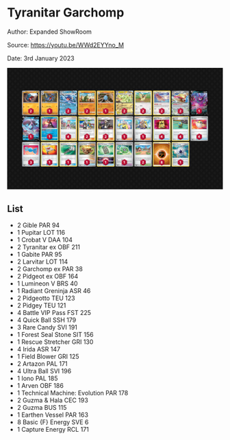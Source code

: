 # Tyranitar Garchomp

Author: Expanded ShowRoom

Source: <https://youtu.be/WWd2EYYno_M>

Date: 3rd January 2023

![decklist](../../images/PAR/Tyranitar%20Garchomp/1-%20Tyranitar%20Garchomp.png)

## List

* 2 Gible PAR 94
* 1 Pupitar LOT 116
* 1 Crobat V DAA 104
* 2 Tyranitar ex OBF 211
* 1 Gabite PAR 95
* 2 Larvitar LOT 114
* 2 Garchomp ex PAR 38
* 2 Pidgeot ex OBF 164
* 1 Lumineon V BRS 40
* 1 Radiant Greninja ASR 46
* 2 Pidgeotto TEU 123
* 2 Pidgey TEU 121
* 4 Battle VIP Pass FST 225
* 4 Quick Ball SSH 179
* 3 Rare Candy SVI 191
* 1 Forest Seal Stone SIT 156
* 1 Rescue Stretcher GRI 130
* 4 Irida ASR 147
* 1 Field Blower GRI 125
* 2 Artazon PAL 171
* 4 Ultra Ball SVI 196
* 1 Iono PAL 185
* 1 Arven OBF 186
* 1 Technical Machine: Evolution PAR 178
* 2 Guzma & Hala CEC 193
* 2 Guzma BUS 115
* 1 Earthen Vessel PAR 163
* 8 Basic {F} Energy SVE 6
* 1 Capture Energy RCL 171
